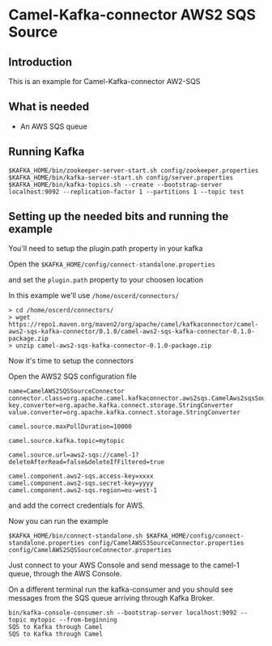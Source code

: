 # Camel-Kafka-connector AWS2 SQS Source

## Introduction

This is an example for Camel-Kafka-connector AW2-SQS

## What is needed

- An AWS SQS queue

## Running Kafka

```
$KAFKA_HOME/bin/zookeeper-server-start.sh config/zookeeper.properties
$KAFKA_HOME/bin/kafka-server-start.sh config/server.properties
$KAFKA_HOME/bin/kafka-topics.sh --create --bootstrap-server localhost:9092 --replication-factor 1 --partitions 1 --topic test
```

## Setting up the needed bits and running the example

You'll need to setup the plugin.path property in your kafka

Open the `$KAFKA_HOME/config/connect-standalone.properties`

and set the `plugin.path` property to your choosen location

In this example we'll use `/home/oscerd/connectors/`

```
> cd /home/oscerd/connectors/
> wget https://repo1.maven.org/maven2/org/apache/camel/kafkaconnector/camel-aws2-sqs-kafka-connector/0.1.0/camel-aws2-sqs-kafka-connector-0.1.0-package.zip
> unzip camel-aws2-sqs-kafka-connector-0.1.0-package.zip
```

Now it's time to setup the connectors

Open the AWS2 SQS configuration file

```
name=CamelAWS2SQSSourceConnector
connector.class=org.apache.camel.kafkaconnector.aws2sqs.CamelAws2sqsSourceConnector
key.converter=org.apache.kafka.connect.storage.StringConverter
value.converter=org.apache.kafka.connect.storage.StringConverter

camel.source.maxPollDuration=10000

camel.source.kafka.topic=mytopic

camel.source.url=aws2-sqs://camel-1?deleteAfterRead=false&deleteIfFiltered=true

camel.component.aws2-sqs.access-key=xxxx
camel.component.aws2-sqs.secret-key=yyyy
camel.component.aws2-sqs.region=eu-west-1
```

and add the correct credentials for AWS.

Now you can run the example

```
$KAFKA_HOME/bin/connect-standalone.sh $KAFKA_HOME/config/connect-standalone.properties config/CamelAWSS3SourceConnector.properties config/CamelAWS2SQSSourceConnector.properties
```

Just connect to your AWS Console and send message to the camel-1 queue, through the AWS Console.

On a different terminal run the kafka-consumer and you should see messages from the SQS queue arriving through Kafka Broker.

```
bin/kafka-console-consumer.sh --bootstrap-server localhost:9092 --topic mytopic --from-beginning
SQS to Kafka through Camel
SQS to Kafka through Camel
```

